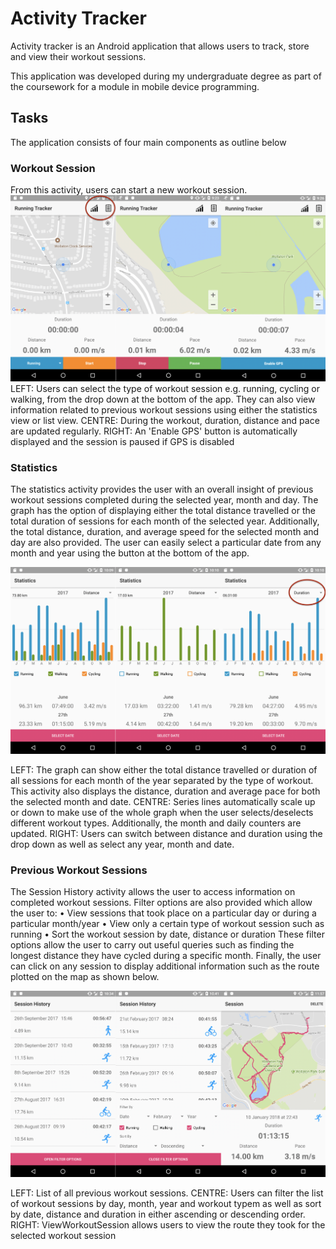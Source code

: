 # Activity Tracker
Activity tracker is an Android application that allows users to track, store and view their workout sessions.

This application was developed during my undergraduate degree as part of the coursework for a module in mobile device programming.

## Tasks
The application consists of four main components as outline below

### Workout Session
From this activity, users can start a new workout session.
![Alt text](/src/newSession.png?raw=true "Workout Session")
LEFT: Users can select the type of workout session e.g. running, cycling or walking, from the drop down at the bottom of the app. They can also view information related to previous workout sessions using either the statistics view or list view.
CENTRE: During the workout, duration, distance and pace are updated regularly.
RIGHT: An 'Enable GPS' button is automatically displayed and the session is paused if GPS is disabled

### Statistics
The statistics activity provides the user with an overall insight of previous workout sessions completed during the selected year, month and day. The graph has the option of displaying either the total distance travelled or the total duration of sessions for each month of the selected year. Additionally, the total distance, duration, and average speed for the selected month and day are also provided. The user can easily select a particular date from any month and year using the button at the bottom of the app.

![Alt text](/src/statistics.png?raw=true "Statistics")

LEFT: The graph can show either the total distance travelled or duration of all sessions for each month of the year separated by the type of workout. This activity also displays the distance, duration and average pace for both the selected month and date. CENTRE: Series lines automatically scale up or down to make use of the whole graph when the user selects/deselects different workout types. Additionally, the month and daily counters are updated. RIGHT: Users can switch between distance and duration using the drop down as well as select any year, month and date.

### Previous Workout Sessions

The Session History activity allows the user to access information on completed workout sessions.
Filter options are also provided which allow the user to:
• View sessions that took place on a particular day or during a particular month/year
• View only a certain type of workout session such as running
• Sort the workout session by date, distance or duration
These filter options allow the user to carry out useful queries such as finding the longest distance they have cycled during a specific month.
Finally, the user can click on any session to display additional information such as the route plotted on the map as shown below.

![Alt text](/src/previousSessions.png?raw=true "Session History")

LEFT: List of all previous workout sessions. CENTRE: Users can filter the list of workout sessions by day, month, year and workout typem as well as sort by date, distance and duration in either ascending or descending order. RIGHT: ViewWorkoutSession allows users to view the route they took for the selected workout session
